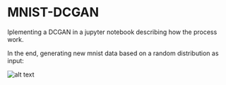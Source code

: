 # MNIST-DCGAN

Iplementing a DCGAN in a jupyter notebook describing how the process work. 

In the end, generating new mnist data based on a random distribution as input:

![alt text](http://https://github.com/john7002/MNIST-DCGAN/blob/master/animation.gif)


